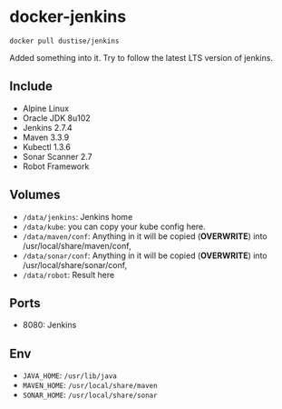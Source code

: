 # docker-jenkins

`docker pull dustise/jenkins`

Added something into it.
Try to follow the latest LTS version of jenkins.

## Include

- Alpine Linux
- Oracle JDK 8u102
- Jenkins 2.7.4
- Maven 3.3.9
- Kubectl 1.3.6
- Sonar Scanner 2.7
- Robot Framework

## Volumes

- `/data/jenkins`: Jenkins home
- `/data/kube`: you can copy your kube config here.
- `/data/maven/conf`: Anything in it will be copied (**OVERWRITE**) into /usr/local/share/maven/conf,
- `/data/sonar/conf`: Anything in it will be copied (**OVERWRITE**) into /usr/local/share/sonar/conf,
- `/data/robot`: Result here

## Ports

- 8080: Jenkins

## Env

- `JAVA_HOME`: `/usr/lib/java`
- `MAVEN_HOME`: `/usr/local/share/maven`
- `SONAR_HOME`: `/usr/local/share/sonar`
